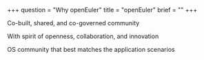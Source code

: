 +++
question = "Why openEuler"
title = "openEuler"
brief = ""
+++

<p>Co-built, shared, and co-governed community</p>
<p>With spirit of openness, collaboration, and innovation</p>
<p>OS community that best matches the application scenarios</p>


